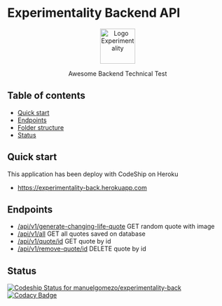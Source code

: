# Experimentality Backend API

<p align="center">
  <a href="https://www.experimentality.co/">
    <img src="https://www.experimentality.co/wp-content/uploads/2017/04/experimentalitycerebro.png" alt="Logo Experimentality" width=80>
  </a>

  <p align="center">
    Awesome Backend Technical Test
  </p>
</p>

## Table of contents

-   [Quick start](#quick-start)
-   [Endpoints](#endpoints)
-   [Folder structure](#folder-structure)
-   [Status](#status)

## Quick start

This application has been deploy with CodeShip on Heroku

-   <https://experimentality-back.herokuapp.com>

## Endpoints

-   [/api/v1/generate-changing-life-quote][1] GET random quote with image
-   [/api/v1/all][2] GET all quotes saved on database
-   [/api/v1/quote/id][3] GET quote by id
-   [/api/v1/remove-quote/id][4] DELETE quote by id

## Status

[![Codeship Status for manuelgomezo/experimentality-back](https://app.codeship.com/projects/301a37e0-ccdd-0137-1a6c-3ec0699ccfcb/status?branch=master)](https://app.codeship.com/projects/368517)
[![Codacy Badge](https://api.codacy.com/project/badge/Grade/024922995ad2485fa0ee11ea5af098c4)](https://www.codacy.com/manual/manuelgomezo/experimentality-back?utm_source=github.com&utm_medium=referral&utm_content=manuelgomezo/experimentality-back&utm_campaign=Badge_Grade)

[1]: https://experimentality-back.herokuapp.com/api/v1/generate-changing-life-quote
[2]: https://experimentality-back.herokuapp.com/api/v1/all
[3]: https://experimentality-back.herokuapp.com/api/v1/quote/id
[4]: https://experimentality-back.herokuapp.com/api/v1/remove-quote/id
